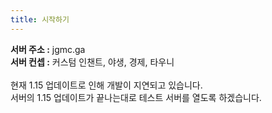 ```yaml
---
title: 시작하기
---
```


**서버 주소 :** jgmc.ga<br>**서버 컨셉 :**&nbsp;커스텀 인챈트, 야생, 경제, 타우니<br><br>현재 1.15 업데이트로 인해 개발이 지연되고 있습니다.<br>서버의 1.15 업데이트가 끝나는대로 테스트 서버를 열도록 하겠습니다.